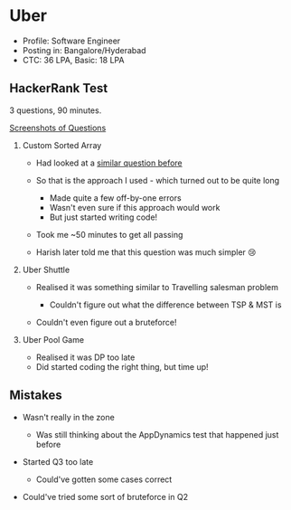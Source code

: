 
# Uber

* Profile: Software Engineer
* Posting in: Bangalore/Hyderabad
* CTC: 36 LPA, Basic: 18 LPA

## HackerRank Test

3 questions, 90 minutes.

[Screenshots of Questions](https://github.com/hthuwal/iitd-placements-experience/blob/master/Uber/coding-exam.pdf)

1. Custom Sorted Array
    * Had looked at a [similar question before](https://www.geeksforgeeks.org/minimum-number-swaps-required-sort-array/)

    * So that is the approach I used - which turned out to be quite long
        - Made quite a few off-by-one errors
        - Wasn't even sure if this approach would work
        - But just started writing code!

    * Took me ~50 minutes to get all passing

    * Harish later told me that this question was much simpler :cry:

2. Uber Shuttle
    * Realised it was something similar to Travelling salesman problem
        - Couldn't figure out what the difference between TSP & MST is

    * Couldn't even figure out a bruteforce!

3. Uber Pool Game
    * Realised it was DP too late
    * Did started coding the right thing, but time up!

## Mistakes

* Wasn't really in the zone
    - Was still thinking about the AppDynamics test that happened just before

* Started Q3 too late
    - Could've gotten some cases correct

* Could've tried some sort of bruteforce in Q2
